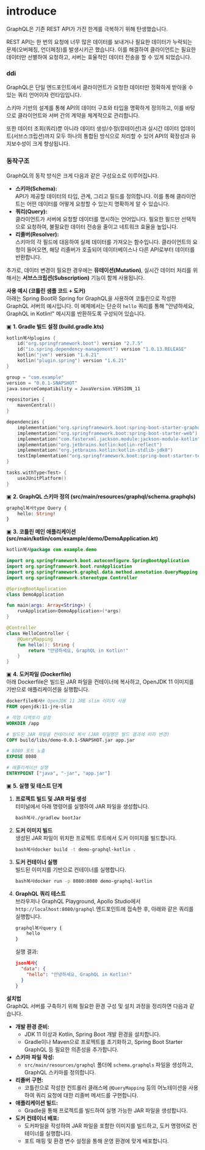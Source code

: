 # introduce

GraphQL은 기존 REST API가 가진 한계를 극복하기 위해 탄생했습니다.&#x20;

REST API는 한 번의 요청에 너무 많은 데이터를 보내거나 필요한 데이터가 누락되는 문제(오버페칭, 언더페칭)를 발생시키곤 했습니다. 이를 해결하여 클라이언트는 필요한 데이터만 선별하여 요청하고, 서버는 효율적인 데이터 전송을 할 수 있게 되었습니다.

### **ddi**

GraphQL은 단일 엔드포인트에서 클라이언트가 요청한 데이터만 정확하게 받아올 수 있는 쿼리 언어이자 런타임입니다.&#x20;

스키마 기반의 설계를 통해 API의 데이터 구조와 타입을 명확하게 정의하고, 이를 바탕으로 클라이언트와 서버 간의 계약을 체계적으로 관리합니다.&#x20;

또한 데이터 조회(쿼리)뿐 아니라 데이터 생성/수정(뮤테이션)과 실시간 데이터 업데이트(서브스크립션)까지 모두 하나의 통합된 방식으로 처리할 수 있어 API의 확장성과 유지보수성이 크게 향상됩니다.

### **동작구조**

GraphQL의 동작 방식은 크게 다음과 같은 구성요소로 이루어집니다.

* **스키마(Schema):**\
  API가 제공할 데이터의 타입, 관계, 그리고 필드를 정의합니다. 이를 통해 클라이언트는 어떤 데이터를 어떻게 요청할 수 있는지 명확하게 알 수 있습니다.
* **쿼리(Query):**\
  클라이언트가 서버에 요청할 데이터를 명시하는 언어입니다. 필요한 필드만 선택적으로 요청하여, 불필요한 데이터 전송을 줄이고 네트워크 효율을 높입니다.
* **리졸버(Resolver):**\
  스키마의 각 필드에 대응하여 실제 데이터를 가져오는 함수입니다. 클라이언트의 요청이 들어오면, 해당 리졸버가 호출되어 데이터베이스나 다른 API로부터 데이터를 반환합니다.

추가로, 데이터 변경이 필요한 경우에는 **뮤테이션(Mutation)**, 실시간 데이터 처리를 위해서는 **서브스크립션(Subscription)** 기능이 함께 사용됩니다.

**사용 예시 (코틀린 샘플 코드 + 도커)**\
아래는 Spring Boot와 Spring for GraphQL을 사용하여 코틀린으로 작성한 GraphQL 서버의 예시입니다. 이 예제에서는 단순히 `hello` 쿼리를 통해 "안녕하세요, GraphQL in Kotlin!" 메시지를 반환하도록 구성되어 있습니다.

▣ **1. Gradle 빌드 설정 (build.gradle.kts)**

```kotlin
kotlin복사plugins {
    id("org.springframework.boot") version "2.7.5"
    id("io.spring.dependency-management") version "1.0.13.RELEASE"
    kotlin("jvm") version "1.6.21"
    kotlin("plugin.spring") version "1.6.21"
}

group = "com.example"
version = "0.0.1-SNAPSHOT"
java.sourceCompatibility = JavaVersion.VERSION_11

repositories {
    mavenCentral()
}

dependencies {
    implementation("org.springframework.boot:spring-boot-starter-graphql")
    implementation("org.springframework.boot:spring-boot-starter-web")
    implementation("com.fasterxml.jackson.module:jackson-module-kotlin")
    implementation("org.jetbrains.kotlin:kotlin-reflect")
    implementation("org.jetbrains.kotlin:kotlin-stdlib-jdk8")
    testImplementation("org.springframework.boot:spring-boot-starter-test")
}

tasks.withType<Test> {
    useJUnitPlatform()
}
```

▣ **2. GraphQL 스키마 정의 (src/main/resources/graphql/schema.graphqls)**

```graphql
graphql복사type Query {
    hello: String!
}
```

▣ **3. 코틀린 메인 애플리케이션 (src/main/kotlin/com/example/demo/DemoApplication.kt)**

```kotlin
kotlin복사package com.example.demo

import org.springframework.boot.autoconfigure.SpringBootApplication
import org.springframework.boot.runApplication
import org.springframework.graphql.data.method.annotation.QueryMapping
import org.springframework.stereotype.Controller

@SpringBootApplication
class DemoApplication

fun main(args: Array<String>) {
    runApplication<DemoApplication>(*args)
}

@Controller
class HelloController {
    @QueryMapping
    fun hello(): String {
        return "안녕하세요, GraphQL in Kotlin!"
    }
}
```

▣ **4. 도커파일 (Dockerfile)**\
아래 Dockerfile은 빌드된 JAR 파일을 컨테이너에 복사하고, OpenJDK 11 이미지를 기반으로 애플리케이션을 실행합니다.

```dockerfile
dockerfile복사# OpenJDK 11 JRE slim 이미지 사용
FROM openjdk:11-jre-slim

# 작업 디렉토리 설정
WORKDIR /app

# 빌드된 JAR 파일을 컨테이너로 복사 (JAR 파일명은 빌드 결과에 따라 변경)
COPY build/libs/demo-0.0.1-SNAPSHOT.jar app.jar

# 8080 포트 노출
EXPOSE 8080

# 애플리케이션 실행
ENTRYPOINT ["java", "-jar", "app.jar"]
```

▣ **5. 실행 및 테스트 단계**

1.  **프로젝트 빌드 및 JAR 파일 생성**\
    터미널에서 아래 명령어를 실행하여 JAR 파일을 생성합니다.

    ```bash
    bash복사./gradlew bootJar
    ```
2.  **도커 이미지 빌드**\
    생성된 JAR 파일이 위치한 프로젝트 루트에서 도커 이미지를 빌드합니다.

    ```bash
    bash복사docker build -t demo-graphql-kotlin .
    ```
3.  **도커 컨테이너 실행**\
    빌드된 이미지를 기반으로 컨테이너를 실행합니다.

    ```bash
    bash복사docker run -p 8080:8080 demo-graphql-kotlin
    ```
4.  **GraphQL 쿼리 테스트**\
    브라우저나 GraphQL Playground, Apollo Studio에서 `http://localhost:8080/graphql` 엔드포인트에 접속한 후, 아래와 같은 쿼리를 실행합니다.

    ```graphql
    graphql복사query {
        hello
    }
    ```

    실행 결과:

    ```json
    json복사{
      "data": {
        "hello": "안녕하세요, GraphQL in Kotlin!"
      }
    }
    ```

**설치법**\
GraphQL 서버를 구축하기 위해 필요한 환경 구성 및 설치 과정을 정리하면 다음과 같습니다.

* **개발 환경 준비:**
  * JDK 11 이상과 Kotlin, Spring Boot 개발 환경을 설치합니다.
  * Gradle이나 Maven으로 프로젝트를 초기화하고, Spring Boot Starter GraphQL 등 필요한 의존성을 추가합니다.
* **스키마 파일 작성:**
  * `src/main/resources/graphql` 폴더에 `schema.graphqls` 파일을 생성하고, GraphQL 스키마를 정의합니다.
* **리졸버 구현:**
  * 코틀린으로 작성한 컨트롤러 클래스에 `@QueryMapping` 등의 어노테이션을 사용하여 쿼리 요청에 대한 리졸버 메서드를 구현합니다.
* **애플리케이션 빌드:**
  * Gradle을 통해 프로젝트를 빌드하여 실행 가능한 JAR 파일을 생성합니다.
* **도커 컨테이너 배포:**
  * 도커파일을 작성하여 JAR 파일을 포함한 이미지를 빌드하고, 도커 명령어로 컨테이너를 실행합니다.
  * 포트 매핑 및 환경 변수 설정을 통해 운영 환경에 맞게 배포합니다.
